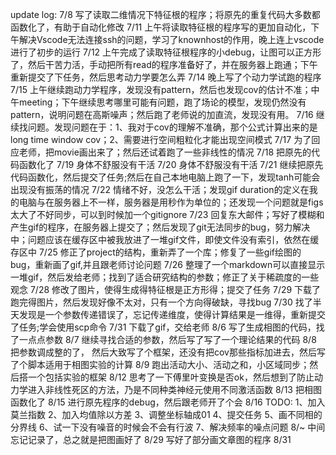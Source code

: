 update log:
7/8 写了读取二维情况下特征根的程序；将原先的重复代码大多数都函数化了，有助于自动化修改
7/11 上午将读取特征根的程序写的更加自动化，下午解决Vscode无法连接ssh的问题，学习了knownhost的作用，晚上连上vscode进行了初步的运行
7/12 上午完成了读取特征根程序的小debug，让图可以正方形了，然后干苦力活，手动把所有read的程序准备好了，并在服务器上跑通；下午重新提交了下任务，然后思考动力学要怎么弄
7/14 晚上写了个动力学试跑的程序
7/15 上午继续跑动力学程序，发现没有pattern，然后也发现cov的估计不准；中午meeting；下午继续思考哪里可能有问题，跑了场论的模型，发现仍然没有pattern，说明问题在高斯噪声；然后跑了老师说的加直流，发现没有用。
7/16 继续找问题。发现问题在于：1、我对于cov的理解不准确，那个公式计算出来的是long time window cov；2、需要进行空间粗粒化才能出现空间模式
7/17 为了回应老师，把movie画出来了；然后还试着跑了一些非线性的情况
7/18 把原先的代码函数化了
7/19 身体不舒服没有干活
7/20 身体不舒服没有干活
7/21 继续把原先代码函数化，然后提交了任务;然后在自己本地电脑上跑了一下，发现tanh可能会出现没有振荡的情况
7/22 情绪不好，没怎么干活；发现gif duration的定义在我的电脑与在服务器上不一样，服务器是用秒作为单位的；还发现一个问题就是figs太大了不好同步，可以到时候加一个gitignore
7/23 回复东大邮件；写好了模糊和产生gif的程序，在服务器上提交了；然后发现了git无法同步的bug，努力解决中；问题应该在缓存区中被我放进了一堆gif文件，即使文件没有索引，依然在缓存区中
7/25 修正了project的结构，重新弄了一个库；修复了一些gif绘图的bug，重新画了gif,并且跟老师讨论问题
7/26 整理了一个markdown可以直接显示一堆gif，然后发给老师；找到了适合研究结构的参数；修正了关于稀疏度的一些观念
7/28 修改了图片，使得生成得特征根是正方形得；提交了任务
7/29 下载了跑完得图片，然后发现好像不太对，只有一个方向得破缺，寻找bug
7/30 找了半天发现是一个参数传递错误了，忘记传递维度，使得计算结果是一维得，重新提交了任务;学会使用scp命令
7/31 下载了gif，交给老师
8/6 写了生成相图的代码，找了一点点参数
8/7 继续寻找合适的参数，然后写了写了一个理论结果的代码
8/8 把参数调成整的了， 然后大致写了个框架，还没有把cov那些指标加进去，然后写了个脚本适用于相图实验的计算
8/9 跑出活动大小、活动之和，小区域同步；然后搭一个包括实验的框架
8/12 思考了一下傅里叶变换是否ok，然后想到了防止动力学进入非线性死区的方法，乃是不同种类神经元使用不同激活函数
8/13 把相图函数化了
8/15 进行原先程序的debug，然后跟老师开了个会
8/16 TODO: 1、加入莫兰指数  2、加入均值除以方差 3、调整坐标轴成01 4、提交任务 5、画不同相的分界线 6、试一下没有噪音的时候会不会有行波 7、解决频率的噪点问题
8/~ 中间忘记记录了，总之就是把图画好了
8/29 写好了部分画文章图的程序
8/31 